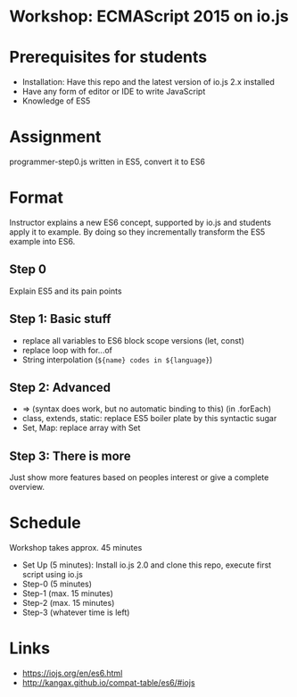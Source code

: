 # Workshop: ECMAScript 2015 on io.js

# Prerequisites for students

* Installation: Have this repo and the latest version of io.js 2.x installed
* Have any form of editor or IDE to write JavaScript
* Knowledge of ES5

# Assignment

programmer-step0.js written in ES5, convert it to ES6

# Format

Instructor explains a new ES6 concept, supported by io.js and students apply it to example.
By doing so they incrementally transform the ES5 example into ES6.

## Step 0

Explain ES5 and its pain points

## Step 1: Basic stuff

* replace all variables to ES6 block scope versions (let, const)
* replace loop with for...of
* String interpolation (`${name} codes in ${language}`)

## Step 2: Advanced

* => (syntax does work, but no automatic binding to this) (in .forEach)
* class, extends, static: replace ES5 boiler plate by this syntactic sugar
* Set, Map: replace array with Set

## Step 3: There is more

Just show more features based on peoples interest or give a complete overview.

# Schedule

Workshop takes approx. 45 minutes

* Set Up (5 minutes): Install io.js 2.0 and clone this repo, execute first script using io.js
* Step-0 (5 minutes)
* Step-1 (max. 15 minutes)
* Step-2 (max. 15 minutes)
* Step-3 (whatever time is left)

# Links
* https://iojs.org/en/es6.html
* http://kangax.github.io/compat-table/es6/#iojs
